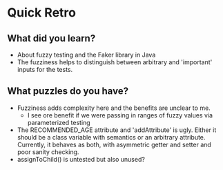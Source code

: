 # Quick Retro

## What did you learn?

- About fuzzy testing and the Faker library in Java
- The fuzziness helps to distinguish between arbitrary and 'important' inputs for the tests.

## What puzzles do you have?

- Fuzziness adds complexity here and the benefits are unclear to me.
  - I see ore benefit if we were passing in ranges of fuzzy values via parameterized testing
- The RECOMMENDED_AGE attribute and 'addAttribute' is ugly.  Either it should be a class variable with semantics or an arbitrary attribute.  Currently, it behaves as both, with asymmetric getter and setter and poor sanity checking.
- assignToChild() is untested but also unused?
